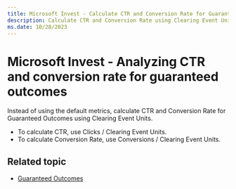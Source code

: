 ```yaml
---
title: Microsoft Invest - Calculate CTR and Conversion Rate for Guaranteed Outcomes
description: Calculate CTR and Conversion Rate using Clearing Event Units instead of default metrics for Guaranteed Outcomes.
ms.date: 10/28/2023
---
```


# Microsoft Invest - Analyzing CTR and conversion rate for guaranteed outcomes

Instead of using the default metrics, calculate CTR and Conversion Rate for Guaranteed Outcomes using Clearing Event Units.

- To calculate CTR, use Clicks / Clearing Event Units.
- To calculate Conversion Rate, use Conversions / Clearing Event Units.

## Related topic

- [Guaranteed Outcomes](./guaranteed-outcomes.md)
